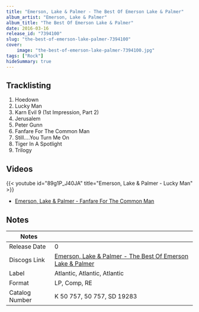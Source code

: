 ```yaml
---
title: "Emerson, Lake & Palmer - The Best Of Emerson Lake & Palmer"
album_artist: "Emerson, Lake & Palmer"
album_title: "The Best Of Emerson Lake & Palmer"
date: 2016-03-16
release_id: "7394100"
slug: "the-best-of-emerson-lake-palmer-7394100"
cover:
    image: "the-best-of-emerson-lake-palmer-7394100.jpg"
tags: ["Rock"]
hideSummary: true
---
```


## Tracklisting
1. Hoedown
2. Lucky Man
3. Karn Evil 9 (1st Impression, Part 2)
4. Jerusalem
5. Peter Gunn
6. Fanfare For The Common Man
7. Still....You Turn Me On
8. Tiger In A Spotlight
9. Trilogy

## Videos
{{< youtube id="89g1P_J40JA" title="Emerson, Lake & Palmer - Lucky Man" >}}
- [Emerson, Lake & Palmer - Fanfare For The Common Man](https://www.youtube.com/watch?v=c2zurZig4L8)

## Notes

| Notes          |             |
| ---------------| ----------- |
| Release Date   | 0 |
| Discogs Link   | [Emerson, Lake & Palmer - The Best Of Emerson Lake & Palmer](https://www.discogs.com/release/7394100) |
| Label          | Atlantic, Atlantic, Atlantic |
| Format         | LP, Comp, RE |
| Catalog Number | K 50 757, 50 757, SD 19283 |

